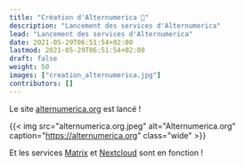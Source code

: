 ```yaml
---
title: "Création d'Alternumerica 🎉"
description: "Lancement des services d'Alternumerica"
lead: "Lancement des services d'Alternumerica"
date: 2021-05-29T06:51:54+02:00
lastmod: 2021-05-29T06:51:54+02:00
draft: false
weight: 50
images: ["creation_alternumerica.jpg"]
contributors: []
---
```


Le site [alternumerica.org](https://alternumerica.org) est lancé !

{{< img src="alternumerica.org.jpeg" alt="Alternumerica.org" caption="https://alternumerica.org" class="wide" >}}

Et les services [Matrix](https://synapse.alternumerica.org) et [Nextcloud](https://cloud.alternumerica.org) sont en fonction !
